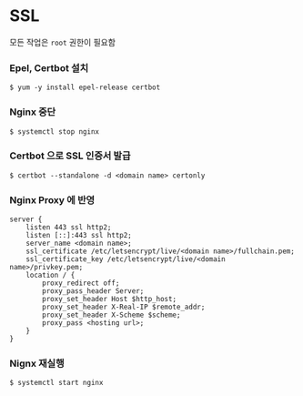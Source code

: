 # SSL

모든 작업은 `root` 권한이 필요함

### Epel, Certbot 설치

```shell
$ yum -y install epel-release certbot
```
### Nginx 중단

```shell
$ systemctl stop nginx
```
### Certbot 으로 SSL 인증서 발급

```shell
$ certbot --standalone -d <domain name> certonly
```
### Nginx Proxy 에 반영
```nginx
server {
	listen 443 ssl http2;
	listen [::]:443 ssl http2;
	server_name <domain name>;
	ssl_certificate /etc/letsencrypt/live/<domain name>/fullchain.pem;
	ssl_certificate_key /etc/letsencrypt/live/<domain name>/privkey.pem;
	location / {
		proxy_redirect off;
		proxy_pass_header Server;
		proxy_set_header Host $http_host;
		proxy_set_header X-Real-IP $remote_addr;
		proxy_set_header X-Scheme $scheme;
		proxy_pass <hosting url>;
	}
}

```
### Nignx 재실행

```shell
$ systemctl start nginx
```

  
  
  
